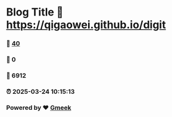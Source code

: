 # Blog Title :link: https://qigaowei.github.io/digit 
### :page_facing_up: [40](https://qigaowei.github.io/digit/tag.html) 
### :speech_balloon: 0 
### :hibiscus: 6912 
### :alarm_clock: 2025-03-24 10:15:13 
### Powered by :heart: [Gmeek](https://github.com/Meekdai/Gmeek)
